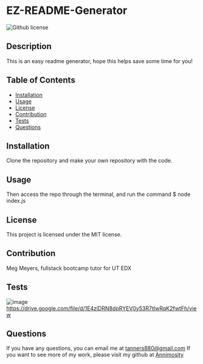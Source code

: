 # EZ-README-Generator
 ![Github license](https://img.shields.io/badge/license-MIT-blue.svg)

## Description
This is an easy readme generator, hope this helps save some time for you!

## Table of Contents  
- [Installation](#installation)
- [Usage](#usage)
- [License](#license)
- [Contribution](#contribution)
- [Tests](#tests)
- [Questions](#questions)

## Installation
Clone the repository and make your own repository with the code. 

## Usage
Then access the repo through the terminal, and run the command $ node index.js

 ## License
 This project is licensed under the MIT license.

## Contribution
Meg Meyers, fullstack bootcamp tutor for UT EDX

## Tests
![image](https://github.com/Annimosity/EZ-README-Generator/assets/153317889/f8f57885-46ab-4f11-8ae9-0bada5269eff)
https://drive.google.com/file/d/1E4zlDRN8dpRYEV0y53R7tIwRqK2fwtFh/view


## Questions
If you have any questions, you can email me at tanners880@gmail.com
If you want to see more of my work, please visit my github at [Annimosity](http://github.com/Annimosity)
